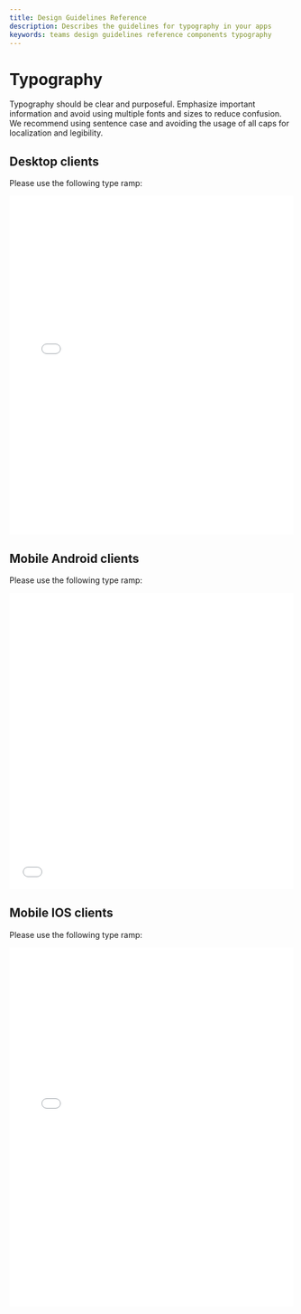 ```yaml
---
title: Design Guidelines Reference
description: Describes the guidelines for typography in your apps
keywords: teams design guidelines reference components typography
---
```

# Typography

Typography should be clear and purposeful. Emphasize important information and avoid using multiple fonts and sizes to reduce confusion. We recommend using sentence case and avoiding the usage of all caps for localization and legibility.

## Desktop clients

Please use the following type ramp:
<iframe height='600' scrolling='no' title='Microsoft Teams design guidelines - typography ramp' src='//codepen.io/msteams/embed/xPxxQz/?height=687&theme-id=31655&default-tab=result&embed-version=2' frameborder='no' allowtransparency='true' allowfullscreen='true' style='width: 100%; overflow:hidden;margin:0; padding:0; border:none; '>See the Pen Microsoft Teams design guidelines - typography ramp by Microsoft Teams (@msteams) on CodePen.</iframe>

## Mobile Android clients

Please use the following type ramp:
<iframe height="525" style="width: 100%; " scrolling="no" title="Microsoft Teams Android design guidelines - typography" src="//codepen.io/msteams/embed/vYBWOoX/?height=565&theme-id=31655&default-tab=result" frameborder="no" allowtransparency="true" allowfullscreen="true">
  See the Pen <a href='https://codepen.io/msteams/pen/vYBWOoX/'>Microsoft Teams Android design guidelines - typography</a> by Bill Bliss
  (<a href='https://codepen.io/msteams'>@msteams</a>) on <a href='https://codepen.io'>CodePen</a>.
</iframe>

## Mobile IOS clients

Please use the following type ramp:
<iframe height="635" style="width: 100%; " scrolling="no" title="Microsoft Teams IOS design guidelines  - typography" src="//codepen.io/msteams/embed/qBWVWjw/?height=825&theme-id=31655&default-tab=result&editable=true" frameborder="no" allowtransparency="true" allowfullscreen="true">
  See the Pen <a href='https://codepen.io/msteams/pen/qBWVWjw/'>Microsoft Teams IOS design guidelines  - typography</a> by Bill Bliss
  (<a href='https://codepen.io/msteams'>@msteams</a>) on <a href='https://codepen.io'>CodePen</a>.
</iframe>

